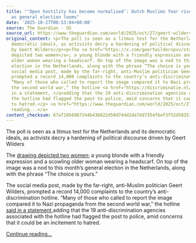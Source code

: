 ```yaml
---
title: "‘Open hostility has become normalised’: Dutch Muslims fear rise of far right
  as general election looms"
date: '2025-10-27T08:53:04+00:00'
source: The Guardian - US
source_url: https://www.theguardian.com/world/2025/oct/27/geert-wilders-netherlands-dutch-muslims-fear-rise-of-far-right
original_content: <p>The poll is seen as a litmus test for the Netherlands and its
  democratic ideals, as activists decry a hardening of political discourse driven
  by Geert Wilders</p><p>The <a href="https://x.com/geertwilderspvv/status/1952327110674313471?s=46&amp;t=TgIN1rYSc6FWv2PjbytaHw">drawing
  depicted two women</a>; a young blonde with a friendly expression and a scowling
  older woman wearing a headscarf. On top of the image was a nod to this month’s general
  election in the Netherlands, along with the phrase “The choice is yours.”</p><p>The
  social media post, made by the far-right, anti-Muslim politician Geert Wilders,
  prompted a record 14,000 complaints to the country’s anti-discrimination hotline.
  “Many of those who called to report the image compared it to Nazi propaganda from
  the second world war,” the hotline <a href="https://discriminatie.nl/blog/discriminatie-nl-neemt-actie-en-doet-aangifte-tegen-wilders/">said
  in a statement, </a>adding that the 19 anti-discrimination agencies associated with
  the hotline had flagged the post to police, amid concerns that it could be an incitement
  to hatred.</p> <a href="https://www.theguardian.com/world/2025/oct/27/geert-wilders-netherlands-dutch-muslims-fear-rise-of-far-right">Continue
  reading...</a>
content_checksum: 67af1056987244b436822d50d744d2da7dd7354f6ef3f52d583515ba8131f561
---
```


The poll is seen as a litmus test for the Netherlands and its democratic ideals, as activists decry a hardening of political discourse driven by Geert Wilders

The [drawing depicted two women](https://x.com/geertwilderspvv/status/1952327110674313471?s=46&t=TgIN1rYSc6FWv2PjbytaHw); a young blonde with a friendly expression and a scowling older woman wearing a headscarf. On top of the image was a nod to this month’s general election in the Netherlands, along with the phrase “The choice is yours.”

The social media post, made by the far-right, anti-Muslim politician Geert Wilders, prompted a record 14,000 complaints to the country’s anti-discrimination hotline. “Many of those who called to report the image compared it to Nazi propaganda from the second world war,” the hotline [said in a statement,](https://discriminatie.nl/blog/discriminatie-nl-neemt-actie-en-doet-aangifte-tegen-wilders/)adding that the 19 anti-discrimination agencies associated with the hotline had flagged the post to police, amid concerns that it could be an incitement to hatred.

 [Continue reading...](https://www.theguardian.com/world/2025/oct/27/geert-wilders-netherlands-dutch-muslims-fear-rise-of-far-right)